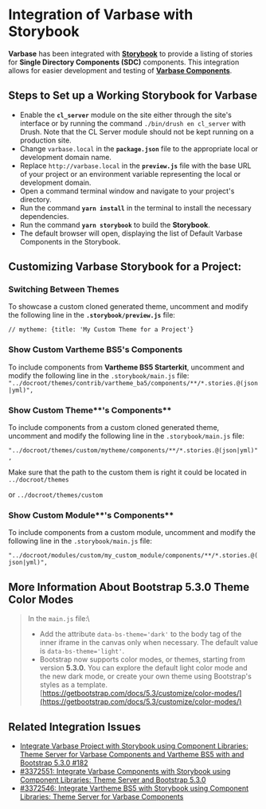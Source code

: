 # Integration of Varbase with Storybook

**Varbase** has been integrated with [**Storybook**](https://storybook.js.org/) to provide a listing of stories for **Single Directory Components (SDC)** components. This integration allows for easier development and testing of [**Varbase Components**](https://www.drupal.org/project/varbase\_components).

## Steps to Set up a Working Storybook for Varbase

* Enable the **`cl_server`** module on the site either through the site's interface or by running the command `./bin/drush en cl_server` with Drush. Note that the CL Server module should not be kept running on a production site.
* Change `varbase.local` in the **`package.json`** file to the appropriate local or development domain name.
* Replace `http://varbase.local` in the **`preview.js`** file with the base URL of your project or an environment variable representing the local or development domain.
* Open a command terminal window and navigate to your project's directory.
* Run the command **`yarn install`** in the terminal to install the necessary dependencies.
* Run the command **`yarn storybook`** to build the **Storybook**.
* The default browser will open, displaying the list of Default Varbase Components in the Storybook.

## Customizing Varbase Storybook for a Project:

### **Switching Between Themes**

To showcase a custom cloned generated theme, uncomment and modify the following line in the **`.storybook/preview.js`** file:

&#x20;`// mytheme: {title: 'My Custom Theme for a Project'}`&#x20;

### **Show Custom Vartheme BS5's Components**

To include components from **Vartheme BS5 Starterkit**, uncomment and modify the following line in the `.storybook/main.js` file:\
`"../docroot/themes/contrib/vartheme_ba5/components/**/*.stories.@(json|yml)",`

### Show Custom Theme**'s Components**

To include components from a custom cloned generated theme, uncomment and modify the following line in the `.storybook/main.js` file:

`"../docroot/themes/custom/mytheme/components/**/*.stories.@(json|yml)",`&#x20;

Make sure that the path to the custom them is right it could be located in `../docroot/themes`

or `../docroot/themes/custom`

### Show Custom Module**'s Components**

To include components from a custom module, uncomment and modify the following line in the `.storybook/main.js` file:

`"../docroot/modules/custom/my_custom_module/components/**/*.stories.@(json|yml)",`&#x20;

## More Information About Bootstrap 5.3.0 Theme Color Modes

> In the `main.js` file:\
>
>
> * Add the attribute `data-bs-theme='dark'` to the body tag of the inner iframe in the canvas only when necessary. The default value is `data-bs-theme='light'`.
> * Bootstrap now supports color modes, or themes, starting from version **5.3.0.** You can explore the default light color mode and the new dark mode, or create your own theme using Bootstrap's styles as a template.\
>   [https://getbootstrap.com/docs/5.3/customize/color-modes/](https://getbootstrap.com/docs/5.3/customize/color-modes/)

## Related Integration Issues

* [Integrate Varbase Project with Storybook using Component Libraries: Theme Server for Varbase Components and Vartheme BS5 with and Bootstrap 5.3.0 #182](https://github.com/Vardot/varbase-project/issues/182)
* [#3372551: Integrate Varbase Components with Storybook using Component Libraries: Theme Server and Bootstrap 5.3.0](https://www.drupal.org/project/varbase\_components/issues/3372551)
* [#3372546: Integrate Vartheme BS5 with Storybook using Component Libraries: Theme Server for Varbase Components](https://www.drupal.org/project/vartheme\_bs5/issues/3372546)
